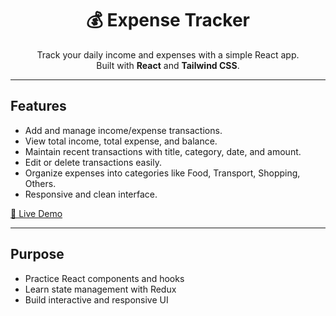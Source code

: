 <h1 align="center">💰 Expense Tracker</h1>
<p align="center">
  Track your daily income and expenses with a simple React app.
  <br>
  Built with <b>React</b> and <b>Tailwind CSS</b>.
</p>

<hr>

<h2>Features</h2>
<ul>
  <li>Add and manage income/expense transactions.</li>
  <li>View total income, total expense, and balance.</li>
  <li>Maintain recent transactions with title, category, date, and amount.</li>
  <li>Edit or delete transactions easily.</li>
  <li>Organize expenses into categories like Food, Transport, Shopping, Others.</li>
  <li>Responsive and clean interface.</li>
</ul>

<p><a href="https://react-project-rosy-tau-25.vercel.app/" target="_blank">🔗 Live Demo</a></p>

<hr>

<h2>Purpose</h2>
<ul>
  <li>Practice React components and hooks</li>
  <li>Learn state management with Redux</li>
  <li>Build interactive and responsive UI</li>
</ul>

